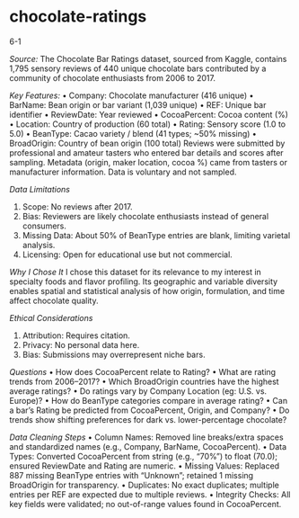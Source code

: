 # chocolate-ratings
6-1

*Source:*
The Chocolate Bar Ratings dataset, sourced from Kaggle, contains 1,795 sensory reviews
of 440 unique chocolate bars contributed by a community of chocolate enthusiasts from
2006 to 2017.

*Key Features:*
• Company: Chocolate manufacturer (416 unique)
• BarName: Bean origin or bar variant (1,039 unique)
• REF: Unique bar identifier
• ReviewDate: Year reviewed
• CocoaPercent: Cocoa content (%)
• Location: Country of production (60 total)
• Rating: Sensory score (1.0 to 5.0)
• BeanType: Cacao variety / blend (41 types; ~50% missing)
• BroadOrigin: Country of bean origin (100 total)
Reviews were submitted by professional and amateur tasters who entered bar details and
scores after sampling. Metadata (origin, maker location, cocoa %) came from tasters or
manufacturer information. Data is voluntary and not sampled.

*Data Limitations*
1. Scope: No reviews after 2017.
2. Bias: Reviewers are likely chocolate enthusiasts instead of general consumers.
3. Missing Data: About 50% of BeanType entries are blank, limiting varietal analysis.
4. Licensing: Open for educational use but not commercial.

*Why I Chose It*
I chose this dataset for its relevance to my interest in specialty foods and flavor profiling. Its
geographic and variable diversity enables spatial and statistical analysis of how origin,
formulation, and time affect chocolate quality.

*Ethical Considerations*
1. Attribution: Requires citation.
2. Privacy: No personal data here.
3. Bias: Submissions may overrepresent niche bars.
   
*Questions*
• How does CocoaPercent relate to Rating?
• What are rating trends from 2006–2017?
• Which BroadOrigin countries have the highest average ratings?
• Do ratings vary by Company Location (eg: U.S. vs. Europe)?
• How do BeanType categories compare in average rating?
• Can a bar’s Rating be predicted from CocoaPercent, Origin, and Company?
• Do trends show shifting preferences for dark vs. lower-percentage chocolate?

*Data Cleaning Steps*
• Column Names: Removed line breaks/extra spaces and standardized names (e.g.,
Company, BarName, CocoaPercent).
• Data Types: Converted CocoaPercent from string (e.g., “70%”) to float (70.0);
ensured ReviewDate and Rating are numeric.
• Missing Values: Replaced 887 missing BeanType entries with “Unknown”; retained
1 missing BroadOrigin for transparency.
• Duplicates: No exact duplicates; multiple entries per REF are expected due to
multiple reviews.
• Integrity Checks: All key fields were validated; no out-of-range values found in
CocoaPercent.
